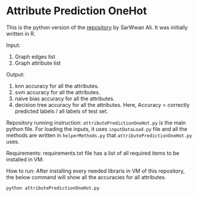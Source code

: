 # Attribute Prediction OneHot

This is the python version of the [repository](https://github.com/sarwanpasha/Attriubute-Prediction-Code) by SarWwan Ali. It was initially written in R. 

Input: 
1. Graph edges list
2. Graph attribute list

Output: 
1. knn accuracy for all the attributes. 
2. svm accuracy for all the attributes. 
3. naive bias accuracy for all the attributes. 
4. decision tree accuracy for all the attributes. 
Here, Accuracy = correctly predicted labels / all labels of test set.


Repository running instruction: 
`attributePredictionOneHot.py` is the main python file. For loading the inputs, it uses `inputDataLoad.py` file and all the methods are written in `helperMethods.py` that `attributePredictionOneHot.py` uses. 

Requirements:
requirements.txt file has a list of all required items to be installed in VM.

How to run: 
After installing every needed libraris in VM of this repository, the below command will show all the accuracies for all attributes. 
```
python attributePredictionOneHot.py
```